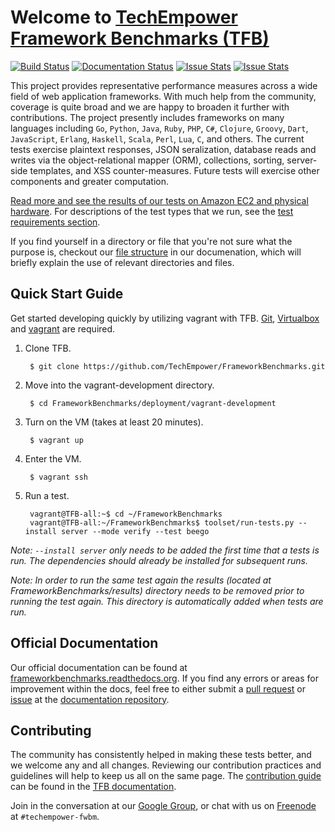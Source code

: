 # Welcome to [TechEmpower Framework Benchmarks (TFB)](http://www.techempower.com/benchmarks/) 
[![Build Status](https://travis-ci.org/TechEmpower/FrameworkBenchmarks.svg?branch=master)](https://travis-ci.org/TechEmpower/FrameworkBenchmarks) 
[![Documentation Status](https://readthedocs.org/projects/frameworkbenchmarks/badge/?version=latest)](https://readthedocs.org/projects/frameworkbenchmarks/?badge=latest)
[![Issue Stats](http://www.issuestats.com/github/TechEmpower/FrameworkBenchmarks/badge/issue?style=flat)](http://www.issuestats.com/github/TechEmpower/FrameworkBenchmarks)
[![Issue Stats](http://www.issuestats.com/github/TechEmpower/FrameworkBenchmarks/badge/pr?style=flat)](http://www.issuestats.com/github/TechEmpower/FrameworkBenchmarks)

This project provides representative performance measures across a wide field of web 
application frameworks. With much help from the community, coverage is quite broad and 
we are happy to broaden it further with contributions. The project presently includes 
frameworks on many languages including `Go`, `Python`, `Java`, `Ruby`, `PHP`, `C#`, `Clojure`, 
`Groovy`, `Dart`, `JavaScript`, `Erlang`, `Haskell`, `Scala`, `Perl`, `Lua`, `C`, and others.  The 
current tests exercise plaintext responses, JSON seralization, database reads 
and writes via the object-relational mapper (ORM), collections, sorting, server-side templates,
and XSS counter-measures. Future tests will exercise other components and greater computation.

[Read more and see the results of our tests on Amazon EC2 and physical hardware](http://www.techempower.com/benchmarks/). 
For descriptions of the test types that we run, see the 
[test requirements section](http://frameworkbenchmarks.readthedocs.org/en/latest/Project-Information/Framework-Tests/).

If you find yourself in a directory or file that you're not sure what the purpose is, 
checkout our [file structure](http://frameworkbenchmarks.readthedocs.org/en/latest/Codebase/#file-structure) 
in our documenation, which will briefly explain the use of relevant directories and files.

## Quick Start Guide

Get started developing quickly by utilizing vagrant with TFB. [Git](http://git-scm.com), 
[Virtualbox](https://www.virtualbox.org/) and [vagrant](https://www.vagrantup.com/) are 
required.

1. Clone TFB.

        $ git clone https://github.com/TechEmpower/FrameworkBenchmarks.git

2. Move into the vagrant-development directory.

        $ cd FrameworkBenchmarks/deployment/vagrant-development

3. Turn on the VM (takes at least 20 minutes).

        $ vagrant up

4. Enter the VM.

        $ vagrant ssh

5. Run a test.

        vagrant@TFB-all:~$ cd ~/FrameworkBenchmarks
        vagrant@TFB-all:~/FrameworkBenchmarks$ toolset/run-tests.py --install server --mode verify --test beego

_Note: `--install server` only needs to be added the first time that a tests is run. 
The dependencies should already be installed for subsequent runs._

_Note: In order to run the same test again the results (located at FrameworkBenchmarks/results) 
directory needs to be removed prior to running the test again. This directory is automatically 
added when tests are run._

## Official Documentation

Our official documentation can be found at 
[frameworkbenchmarks.readthedocs.org](http://frameworkbenchmarks.readthedocs.org/). 
If you find any errors or areas for improvement within the docs, feel free to 
either submit a [pull request](https://github.com/TechEmpower/TFB-Documentation/pulls) 
or [issue](https://github.com/TechEmpower/TFB-Documentation/issues) 
at the [documentation repository](https://github.com/TechEmpower/TFB-Documentation).

## Contributing

The community has consistently helped in making these tests better, and we welcome 
any and all changes. Reviewing our contribution practices and guidelines will help 
to keep us all on the same page. The 
[contribution guide](http://frameworkbenchmarks.readthedocs.org/en/latest/Development/Contributing-Guide/) 
can be found in the [TFB documentation](http://frameworkbenchmarks.readthedocs.org/).

Join in the conversation at our 
[Google Group](https://groups.google.com/forum/?fromgroups=#!forum/framework-benchmarks), 
or chat with us on [Freenode](https://freenode.net/faq.shtml#whatwhy) at `#techempower-fwbm`. 
